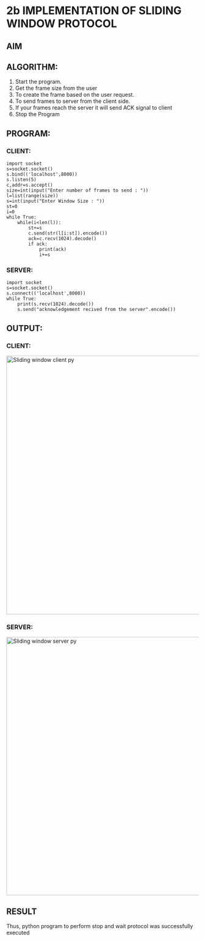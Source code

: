 # 2b IMPLEMENTATION OF SLIDING WINDOW PROTOCOL
## AIM
## ALGORITHM:
1. Start the program.
2. Get the frame size from the user
3. To create the frame based on the user request.
4. To send frames to server from the client side.
5. If your frames reach the server it will send ACK signal to client
6. Stop the Program
## PROGRAM:
### CLIENT:
```
import socket
s=socket.socket()
s.bind(('localhost',8000))
s.listen(5)
c,addr=s.accept()
size=int(input("Enter number of frames to send : "))
l=list(range(size))
s=int(input("Enter Window Size : "))
st=0
i=0
while True:
    while(i<len(l)):
        st+=s
        c.send(str(l[i:st]).encode())
        ack=c.recv(1024).decode()
        if ack:
            print(ack)
            i+=s

```
### SERVER:
```
import socket
s=socket.socket()
s.connect(('localhost',8000))
while True:
    print(s.recv(1024).decode())
    s.send("acknowledgement recived from the server".encode())
```
## OUTPUT:
### CLIENT:
<img width="676" alt="Sliding window client py" src="https://github.com/Ganesh23013987/2b_SLIDING_WINDOW_PROTOCOL/assets/147473768/24a51d89-0540-4202-9091-47c981e2a4ec">

### SERVER:
<img width="675" alt="Sliding window server py" src="https://github.com/Ganesh23013987/2b_SLIDING_WINDOW_PROTOCOL/assets/147473768/4e04f33a-5601-4946-97d9-5628ab1b0569">

## RESULT
Thus, python program to perform stop and wait protocol was successfully executed
